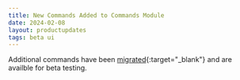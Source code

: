 ```yaml
---
title: New Commands Added to Commands Module
date: 2024-02-08
layout: productupdates
tags: beta ui
---
```


Additional commands have been [migrated](/product-updates/commands-module/){:target="_blank"} and are availble for beta testing. 
